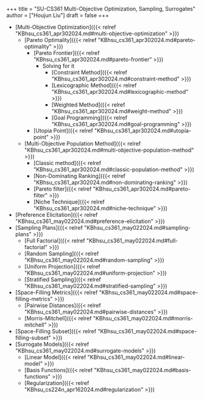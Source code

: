 +++
title = "SU-CS361 Multi-Objective Optimization, Sampling, Surrogates"
author = ["Houjun Liu"]
draft = false
+++

-   [Multi-Objective Optimization]({{< relref "KBhsu_cs361_apr302024.md#multi-objective-optimization" >}})
    -   [Pareto Optimality]({{< relref "KBhsu_cs361_apr302024.md#pareto-optimality" >}})
        -   [Pareto Frontier]({{< relref "KBhsu_cs361_apr302024.md#pareto-frontier" >}})
            -   Solving for it
                -   [Constraint Method]({{< relref "KBhsu_cs361_apr302024.md#constraint-method" >}})
                -   [Lexicographic Method]({{< relref "KBhsu_cs361_apr302024.md#lexicographic-method" >}})
                -   [Weighted Method]({{< relref "KBhsu_cs361_apr302024.md#weight-method" >}})
                -   [Goal Programming]({{< relref "KBhsu_cs361_apr302024.md#goal-programming" >}})
        -   [Utopia Point]({{< relref "KBhsu_cs361_apr302024.md#utopia-point" >}})
    -   [Multi-Objective Population Method]({{< relref "KBhsu_cs361_apr302024.md#multi-objective-population-method" >}})
        -   [Classic method]({{< relref "KBhsu_cs361_apr302024.md#classic-population-method" >}})
        -   [Non-Dominating Ranking]({{< relref "KBhsu_cs361_apr302024.md#non-dominating-ranking" >}})
        -   [Pareto filter]({{< relref "KBhsu_cs361_apr302024.md#pareto-filter" >}})
        -   [Niche Technique]({{< relref "KBhsu_cs361_apr302024.md#niche-technique" >}})
-   [Preference Elicitation]({{< relref "KBhsu_cs361_may022024.md#preference-elicitation" >}})
-   [Sampling Plans]({{< relref "KBhsu_cs361_may022024.md#sampling-plans" >}})
    -   [Full Factorial]({{< relref "KBhsu_cs361_may022024.md#full-factorial" >}})
    -   [Random Sampling]({{< relref "KBhsu_cs361_may022024.md#random-sampling" >}})
    -   [Uniform Projection]({{< relref "KBhsu_cs361_may022024.md#uniform-projection" >}})
    -   [Stratified Sampling]({{< relref "KBhsu_cs361_may022024.md#stratified-sampling" >}})
-   [Space-Filling Metrics]({{< relref "KBhsu_cs361_may022024.md#space-filling-metrics" >}})
    -   [Pairwise Distances]({{< relref "KBhsu_cs361_may022024.md#pairwise-distances" >}})
    -   [Morris-Mitchell]({{< relref "KBhsu_cs361_may022024.md#morris-mitchell" >}})
-   [Space-Filling Subset]({{< relref "KBhsu_cs361_may022024.md#space-filling-subset" >}})
-   [Surrogate Models]({{< relref "KBhsu_cs361_may022024.md#surrogate-models" >}})
    -   [Linear Model]({{< relref "KBhsu_cs361_may022024.md#linear-model" >}})
    -   [Basis Functions]({{< relref "KBhsu_cs361_may022024.md#basis-functions" >}})
    -   [Regularization]({{< relref "KBhsu_cs224n_apr162024.md#regularization" >}})
